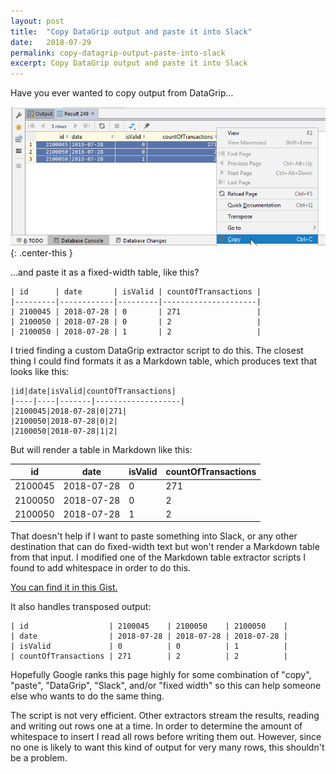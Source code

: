 ```yaml
---
layout: post
title:  "Copy DataGrip output and paste it into Slack"
date:   2018-07-29
permalink: copy-datagrip-output-paste-into-slack
excerpt: Copy DataGrip output and paste it into Slack
---
```


Have you ever wanted to copy output from DataGrip... 

![DataGrip output table](/assets/2018-07-29-copy-datagrip-output-paste-into-slack/datagrip_output.png){: .center-this }

...and paste it as a fixed-width table, like this?

```
| id      | date       | isValid | countOfTransactions |
|---------|------------|---------|---------------------|
| 2100045 | 2018-07-28 | 0       | 271                 |
| 2100050 | 2018-07-28 | 0       | 2                   |
| 2100050 | 2018-07-28 | 1       | 2                   |
```

I tried finding a custom DataGrip extractor script to do this. The closest thing
I could find formats it as a Markdown table, which produces text that looks like
this:

```
|id|date|isValid|countOfTransactions|
|----|----|-------|-------------------|
|2100045|2018-07-28|0|271|
|2100050|2018-07-28|0|2|
|2100050|2018-07-28|1|2|
```

But will render a table in Markdown like this:

|id|date|isValid|countOfTransactions|
|----|----|-------|-------------------|
|2100045|2018-07-28|0|271|
|2100050|2018-07-28|0|2|
|2100050|2018-07-28|1|2|

That doesn't help if I want to paste something into Slack, or any other destination 
that can do fixed-width text but won't render a Markdown table from that input. I 
modified one of the Markdown table extractor scripts I found to add whitespace in 
order to do this.

[You can find it in this Gist.](https://gist.github.com/bdrupieski/d18f271680c0952900d389c6c284af55)

It also handles transposed output:

```
| id                  | 2100045    | 2100050    | 2100050    |
| date                | 2018-07-28 | 2018-07-28 | 2018-07-28 |
| isValid             | 0          | 0          | 1          |
| countOfTransactions | 271        | 2          | 2          |
```

Hopefully Google ranks this page highly for some combination of 
"copy", "paste", "DataGrip", "Slack", and/or "fixed width" so this
can help someone else who wants to do the same thing.

The script is not very efficient. Other extractors stream the results,
reading and writing out rows one at a time. In order to determine the 
amount of whitespace to insert I read all rows before writing them 
out. However, since no one is likely to want this kind of output for 
very many rows, this shouldn't be a problem.